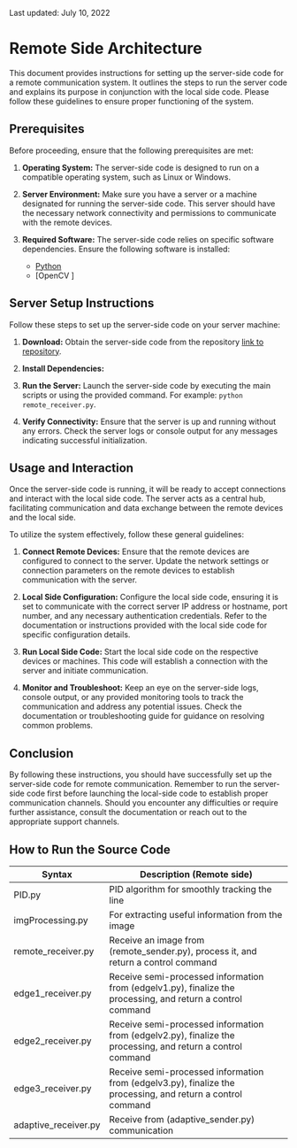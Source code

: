
Last updated: July 10, 2022


#  Remote Side Architecture

This document provides instructions for setting up the server-side code for a remote communication system. It outlines the steps to run the server code and explains its purpose in conjunction with the local side code. Please follow these guidelines to ensure proper functioning of the system.

## Prerequisites

Before proceeding, ensure that the following prerequisites are met:

1. **Operating System:** The server-side code is designed to run on a compatible operating system, such as Linux or Windows.

2. **Server Environment:** Make sure you have a server or a machine designated for running the server-side code. This server should have the necessary network connectivity and permissions to communicate with the remote devices.

3. **Required Software:** The server-side code relies on specific software dependencies. Ensure the following software is installed:
   - [Python](https://www.python.org/) 
   - [OpenCV ]

## Server Setup Instructions

Follow these steps to set up the server-side code on your server machine:

1. **Download:** Obtain the server-side code from the repository [link to repository](https://github.com/sihsch/EC-LLC-WNCS/archive/refs/heads/main.zip).

2. **Install Dependencies:** 

3. **Run the Server:** Launch the server-side code by executing the main scripts or using the provided command. For example: `python remote_receiver.py`.

4. **Verify Connectivity:** Ensure that the server is up and running without any errors. Check the server logs or console output for any messages indicating successful initialization.

## Usage and Interaction

Once the server-side code is running, it will be ready to accept connections and interact with the local side code. The server acts as a central hub, facilitating communication and data exchange between the remote devices and the local side.

To utilize the system effectively, follow these general guidelines:

1. **Connect Remote Devices:** Ensure that the remote devices are configured to connect to the server. Update the network settings or connection parameters on the remote devices to establish communication with the server.

2. **Local Side Configuration:** Configure the local side code, ensuring it is set to communicate with the correct server IP address or hostname, port number, and any necessary authentication credentials. Refer to the documentation or instructions provided with the local side code for specific configuration details.

3. **Run Local Side Code:** Start the local side code on the respective devices or machines. This code will establish a connection with the server and initiate communication.

4. **Monitor and Troubleshoot:** Keep an eye on the server-side logs, console output, or any provided monitoring tools to track the communication and address any potential issues. Check the documentation or troubleshooting guide for guidance on resolving common problems.

## Conclusion

By following these instructions, you should have successfully set up the server-side code for remote communication. Remember to run the server-side code first before launching the local-side code to establish proper communication channels. Should you encounter any difficulties or require further assistance, consult the documentation or reach out to the appropriate support channels.


## How to Run the Source Code

| Syntax      | Description (Remote side) |
| ----------- | ----------- |
| PID.py              | PID algorithm for smoothly tracking the line       |
| imgProcessing.py    | For extracting useful information from the image         |
| remote_receiver.py  | Receive an image from (remote_sender.py), process it, and return a control command        |
| edge1_receiver.py   | Receive semi-processed information from (edgelv1.py), finalize the processing, and return a control command       |
| edge2_receiver.py   | Receive semi-processed information from (edgelv2.py), finalize the processing, and return a control command       |
| edge3_receiver.py   | Receive semi-processed information from (edgelv3.py), finalize the processing, and return a control command       |
| adaptive_receiver.py| Receive from (adaptive_sender.py) communication       |



